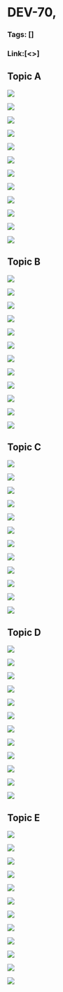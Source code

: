 # DEV-70,
### Tags: []
### Link:[<>]

## Topic A
![](../images/DEV-70/DEV-70-A1.png)

![](../images/DEV-70/DEV-70-A2.png)

![](../images/DEV-70/DEV-70-A3.png)

![](../images/DEV-70/DEV-70-A4.png)

![](../images/DEV-70/DEV-70-A5.png)

![](../images/DEV-70/DEV-70-A6.png)

![](../images/DEV-70/DEV-70-A7.png)

![](../images/DEV-70/DEV-70-A8.png)

![](../images/DEV-70/DEV-70-A9.png)

![](../images/DEV-70/DEV-70-A10.png)

![](../images/DEV-70/DEV-70-A11.png)

![](../images/DEV-70/DEV-70-A12.png)

## Topic B
![](../images/DEV-70/DEV-70-B1.png)

![](../images/DEV-70/DEV-70-B2.png)

![](../images/DEV-70/DEV-70-B3.png)

![](../images/DEV-70/DEV-70-B4.png)

![](../images/DEV-70/DEV-70-B5.png)

![](../images/DEV-70/DEV-70-B6.png)

![](../images/DEV-70/DEV-70-B7.png)

![](../images/DEV-70/DEV-70-B8.png)

![](../images/DEV-70/DEV-70-B9.png)

![](../images/DEV-70/DEV-70-B10.png)

![](../images/DEV-70/DEV-70-B11.png)

![](../images/DEV-70/DEV-70-B12.png)

## Topic C
![](../images/DEV-70/DEV-70-C1.png)

![](../images/DEV-70/DEV-70-C2.png)

![](../images/DEV-70/DEV-70-C3.png)

![](../images/DEV-70/DEV-70-C4.png)

![](../images/DEV-70/DEV-70-C5.png)

![](../images/DEV-70/DEV-70-C6.png)

![](../images/DEV-70/DEV-70-C7.png)

![](../images/DEV-70/DEV-70-C8.png)

![](../images/DEV-70/DEV-70-C9.png)

![](../images/DEV-70/DEV-70-C10.png)

![](../images/DEV-70/DEV-70-C11.png)

![](../images/DEV-70/DEV-70-C12.png)

## Topic D
![](../images/DEV-70/DEV-70-D1.png)

![](../images/DEV-70/DEV-70-D2.png)

![](../images/DEV-70/DEV-70-D3.png)

![](../images/DEV-70/DEV-70-D4.png)

![](../images/DEV-70/DEV-70-D5.png)

![](../images/DEV-70/DEV-70-D6.png)

![](../images/DEV-70/DEV-70-D7.png)

![](../images/DEV-70/DEV-70-D8.png)

![](../images/DEV-70/DEV-70-D9.png)

![](../images/DEV-70/DEV-70-D10.png)

![](../images/DEV-70/DEV-70-D11.png)

![](../images/DEV-70/DEV-70-D12.png)

## Topic E
![](../images/DEV-70/DEV-70-E1.png)

![](../images/DEV-70/DEV-70-E2.png)

![](../images/DEV-70/DEV-70-E3.png)

![](../images/DEV-70/DEV-70-E4.png)

![](../images/DEV-70/DEV-70-E5.png)

![](../images/DEV-70/DEV-70-E6.png)

![](../images/DEV-70/DEV-70-E7.png)

![](../images/DEV-70/DEV-70-E8.png)

![](../images/DEV-70/DEV-70-E9.png)

![](../images/DEV-70/DEV-70-E10.png)

![](../images/DEV-70/DEV-70-E11.png)

![](../images/DEV-70/DEV-70-E12.png)

